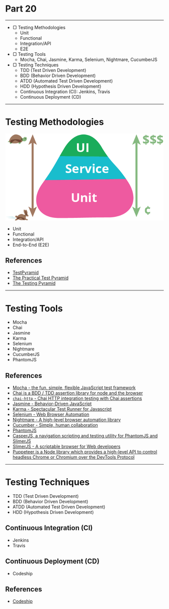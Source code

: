 # Part 20

---

* ▢ Testing Methodologies
  * Unit
  * Functional
  * Integration/API
  * E2E
* ▢ Testing Tools
  * Mocha, Chai, Jasmine, Karma, Selenium, Nightmare, CucumberJS
* ▢ Testing Techniques
  * TDD (Test Driven Development)
  * BDD (Behavior Driven Development)
  * ATDD (Automated Test Driven Development)
  * HDD (Hypothesis Driven Development)
  * Continuous Integration (CI): Jenkins, Travis
  * Continuous Deployment (CD)

---

# Testing Methodologies

![](./assets/test-pyramid.png)

* Unit
* Functional
* Integration/API
* End-to-End (E2E)

## References

* [TestPyramid](https://martinfowler.com/bliki/TestPyramid.html)
* [The Practical Test Pyramid](https://martinfowler.com/articles/practical-test-pyramid.html)
* [The Testing Pyramid](http://www.agilenutshell.com/episodes/41-testing-pyramid)

---

# Testing Tools

* Mocha
* Chai
* Jasmine
* Karma
* Selenium
* Nightmare
* CucumberJS
* PhantomJS

## References

* [Mocha - the fun, simple, flexible JavaScript test framework](https://mochajs.org/)
* [Chai is a BDD / TDD assertion library for node and the browser](http://www.chaijs.com)
* [`chai-http` - Chai HTTP integration testing with Chai assertions](https://www.npmjs.com/package/chai-http)
* [Jasmine - Behavior-Driven JavaScript](https://jasmine.github.io)
* [Karma - Spectacular Test Runner for Javascript](https://karma-runner.github.io)
* [Selenium - Web Browser Automation](https://www.seleniumhq.org)
* [Nightmare - A high-level browser automation library](http://www.nightmarejs.org)
* [Cucumber - Simple, human collaboration](https://cucumber.io/)
* [PhantomJS](http://phantomjs.org/)
* [CasperJS, a navigation scripting and testing utility for PhantomJS and SlimerJS](http://casperjs.org/)
* [SlimerJS - A scriptable browser for Web developers](https://slimerjs.org/)
* [Puppeteer is a Node library which provides a high-level API to control headless Chrome or Chromium over the DevTools Protocol](https://developers.google.com/web/tools/puppeteer)

---

# Testing Techniques

* TDD (Test Driven Development)
* BDD (Behavior Driven Development)
* ATDD (Automated Test Driven Development)
* HDD (Hypothesis Driven Development)

## Continuous Integration (CI)

* Jenkins
* Travis

## Continuous Deployment (CD)

* Codeship

## References

* [Codeship](https://codeship.com)
